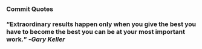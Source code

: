 ### Commit Quotes <br> <br> <q>Extraordinary results happen only when you give the best you have to become the best you can be at your most important work.</q> -<em>Gary Keller</em>
